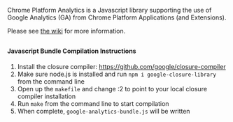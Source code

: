 Chrome Platform Analytics is a Javascript library supporting the use of Google Analytics (GA) from Chrome Platform Applications (and Extensions).

Please see [the wiki](https://github.com/GoogleChrome/chrome-platform-analytics/wiki) for more information.
##
#### Javascript Bundle Compilation Instructions

1. Install the closure compiler: https://github.com/google/closure-compiler
2. Make sure node.js is installed and run `npm i google-closure-library` from the command line
3. Open up the `makefile` and change :2 to point to your local closure compiler installation
4. Run `make` from the command line to start compilation
5. When complete, `google-analytics-bundle.js` will be written